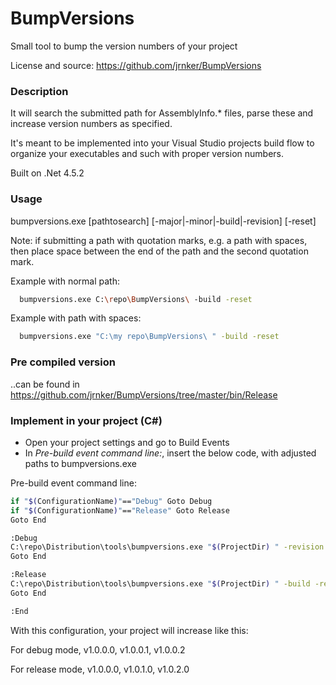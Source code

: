 # BumpVersions
Small tool to bump the version numbers of your project

License and source: https://github.com/jrnker/BumpVersions

### Description
It will search the submitted path for AssemblyInfo.* files, parse these and increase version numbers as specified.

It's meant to be implemented into your Visual Studio projects build flow to organize your executables and such with proper version numbers.

Built on .Net 4.5.2

### Usage
  bumpversions.exe [pathtosearch] [-major|-minor|-build|-revision] [-reset]
  
  Note: if submitting a path with quotation marks, e.g. a path with spaces, then place space between the end of the path and the second quotation mark.

Example with normal path:
```sh
  bumpversions.exe C:\repo\BumpVersions\ -build -reset
```
Example with path with spaces:
```sh
  bumpversions.exe "C:\my repo\BumpVersions\ " -build -reset
```

### Pre compiled version
..can be found in https://github.com/jrnker/BumpVersions/tree/master/bin/Release

### Implement in your project (C#)
* Open your project settings and go to Build Events
* In *Pre-build event command line:*, insert the below code, with adjusted paths to bumpversions.exe

Pre-build event command line:
```sh
if "$(ConfigurationName)"=="Debug" Goto Debug
if "$(ConfigurationName)"=="Release" Goto Release
Goto End

:Debug
C:\repo\Distribution\tools\bumpversions.exe "$(ProjectDir) " -revision -reset
Goto End

:Release
C:\repo\Distribution\tools\bumpversions.exe "$(ProjectDir) " -build -reset
Goto End

:End
```

With this configuration, your project will increase like this:

For debug mode, v1.0.0.0, v1.0.0.1, v1.0.0.2

For release mode, v1.0.0.0, v1.0.1.0, v1.0.2.0
